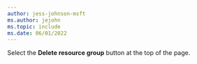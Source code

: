 ```yaml
---
author: jess-johnson-msft
ms.author: jejohn
ms.topic: include
ms.date: 06/01/2022
---
```


Select the **Delete resource group** button at the top of the page.
